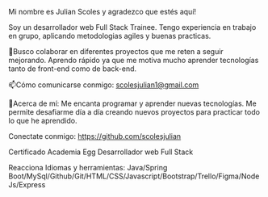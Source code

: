 
Mi nombre es Julian Scoles y agradezco que estés aquí!

Soy un desarrollador web Full Stack Trainee.
Tengo experiencia en trabajo en grupo, aplicando metodologias agiles y buenas practicas.


👯Busco colaborar en diferentes proyectos que me reten a seguir mejorando. Aprendo rápido ya que me motiva mucho aprender tecnologías tanto de front-end como de back-end.


📫Cómo comunicarse conmigo: scolesjulian1@gmail.com 



🙈Acerca de mí: Me encanta programar y aprender nuevas tecnologías. Me permite desafiarme día a día creando nuevos proyectos para practicar todo lo que he aprendido. 





Conectate conmigo:
https://github.com/scolesjulian


Certificado Academia Egg
Desarrollador web Full Stack

Reacciona
Idiomas y herramientas:
Java/Spring Boot/MySql/Github/Git/HTML/CSS/Javascript/Bootstrap/Trello/Figma/NodeJs/Express


